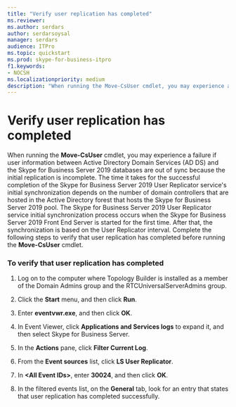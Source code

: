 ```yaml
---
title: "Verify user replication has completed"
ms.reviewer: 
ms.author: serdars
author: serdarsoysal
manager: serdars
audience: ITPro
ms.topic: quickstart
ms.prod: skype-for-business-itpro
f1.keywords:
- NOCSH
ms.localizationpriority: medium
description: "When running the Move-CsUser cmdlet, you may experience a failure because user information between Active Directory Domain Services (AD DS) and the Skype for Business Server 2019 databases are out of sync because the initial replication is incomplete. The time it takes for the successful completion of the Skype for Business Server 2019 User Replicator service's initial synchronization depends on the number of domain controllers that are hosted in the Active Directory forest that hosts the Skype for Business Server 2019 pool. The Skype for Business Server 2019 User Replicator service initial synchronization process occurs when the Skype for Business Server 2019 Front End Server is started for the first time. After that, the synchronization is then based on the User Replicator interval. Complete the following steps to verify user replication has completed before running the Move-CsUser cmdlet."
---
```


# Verify user replication has completed

When running the **Move-CsUser** cmdlet, you may experience a failure if user information between Active Directory Domain Services (AD DS) and the Skype for Business Server 2019 databases are out of sync because the initial replication is incomplete. The time it takes for the successful completion of the Skype for Business Server 2019 User Replicator service's initial synchronization depends on the number of domain controllers that are hosted in the Active Directory forest that hosts the Skype for Business Server 2019 pool. The Skype for Business Server 2019 User Replicator service initial synchronization process occurs when the Skype for Business Server 2019 Front End Server is started for the first time. After that, the synchronization is based on the User Replicator interval. Complete the following steps to verify that user replication has completed before running the **Move-CsUser** cmdlet. 
  
### To verify that user replication has completed

1. Log on to the computer where Topology Builder is installed as a member of the Domain Admins group and the RTCUniversalServerAdmins group.
    
2. Click the **Start** menu, and then click **Run**. 
    
3. Enter **eventvwr.exe**, and then click **OK**.
    
4. In Event Viewer, click **Applications and Services logs** to expand it, and then select Skype for Business Server. 
    
5. In the **Actions** pane, click **Filter Current Log**.
    
6. From the **Event sources** list, click **LS User Replicator**.
    
7. In **\<All Event IDs\>**, enter **30024**, and then click **OK**. 
    
8. In the filtered events list, on the **General** tab, look for an entry that states that user replication has completed successfully. 
    


